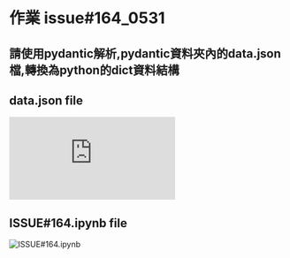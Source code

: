 # 作業 issue#164_0531
## 請使用pydantic解析,pydantic資料夾內的data.json檔,轉換為python的dict資料結構 

## data.json file
![data.json](https://github.com/roberthsu2003/__11304_python_2024_tvdi__/blob/main/homework/%E9%99%B3%E6%98%8E%E5%8B%9D/issue%23164/data.json) 

## ISSUE#164.ipynb file
![ISSUE#164.ipynb](https://github.com/roberthsu2003/__11304_python_2024_tvdi__/blob/main/homework/%E9%99%B3%E6%98%8E%E5%8B%9D/issue%23164/ISSUE%23164.ipynb) 

